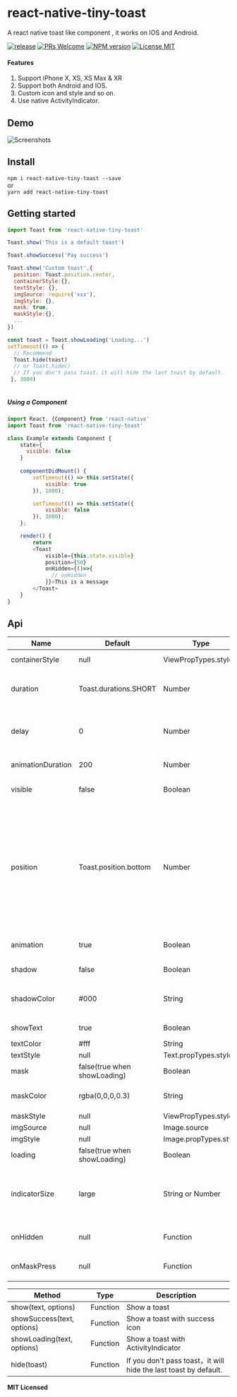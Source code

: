 # react-native-tiny-toast
A react native toast like component , it works on IOS and Android.

[ ![release](https://img.shields.io/github/release/shx996/react-native-tiny-toast.svg?maxAge=2592000?style=flat-square)](https://github.com/shx996/react-native-tiny-toast/releases)
[ ![PRs Welcome](https://img.shields.io/badge/PRs-Welcome-brightgreen.svg)](https://github.com/shx996/react-native-tiny-toast/pulls)
[ ![NPM version](http://img.shields.io/npm/v/react-native-tiny-toast.svg?style=flat)](https://www.npmjs.com/package/react-native-tiny-toast)
[ ![License MIT](http://img.shields.io/badge/license-MIT-orange.svg?style=flat)](https://raw.githubusercontent.com/shx996/react-native-tiny-toast/master/LICENSE)

#### Features
1. Support iPhone X, XS, XS Max & XR
2. Support both Android and IOS.
3. Custom icon and style and so on.
4. Use native ActivityIndicator.

## Demo

![Screenshots](https://raw.githubusercontent.com/shx996/react-native-tiny-toast/master/example/screenshots/react-native-tiny-toast-screenshots.gif)

## Install

`npm i react-native-tiny-toast --save`  
or  
`yarn add react-native-tiny-toast`

## Getting started

```javascript
import Toast from 'react-native-tiny-toast'

Toast.show('This is a default toast')

Toast.showSuccess('Pay success')

Toast.show('Custom toast',{
  position: Toast.position.center,
  containerStyle:{},
  textStyle: {},
  imgSource: require('xxx'),
  imgStyle: {},
  mask: true,
  maskStyle:{},
  ...
})

const toast = Toast.showLoading('Loading...')
setTimeout(() => {
  // Recommend
  Toast.hide(toast) 
  // or Toast.hide()
  // If you don't pass toast，it will hide the last toast by default.
 }, 3000)
    
```

##### **Using a Component**

```javascript
import React, {Component} from 'react-native'
import Toast from 'react-native-tiny-toast'

class Example extends Component {
    state={
      visible: false
    }
    
    componentDidMount() {
        setTimeout(() => this.setState({
            visible: true
        }), 1000); 

        setTimeout(() => this.setState({
            visible: false
        }), 3000);
    };

    render() {
        return 
        <Toast
            visible={this.state.visible}
            position={50}
            onHidden={()=>{
              // onHidden
            }}>This is a message
        </Toast>
    }
}

```

## Api


Name                | Default                  |  Type                | Description
--------------------|--------------------------|----------------------|---------------------------
containerStyle      | null                     | ViewPropTypes.style  | Custom container style
duration            | Toast.durations.SHORT    | Number               | Toast duration(ms), won't disappear if value is 0
delay               | 0                        | Number               | The delay duration before toast start appearing on screen.
animationDuration   | 200                      | Number               | Animation duration
visible             | false                    | Boolean              | Show toast. (Only for Toast Component)
position            | Toast.position.bottom    | Number               | 0 means the middle of the screen.A negative number indicates the distance to the bottom of the screen.A positive number indicates the distance to the top of the screen.
animation           | true                     | Boolean              | Whether to enable fade animation 
shadow              | false                    | Boolean              | Whether to enable shadow
shadowColor         | #000                     | String               | Shadow color(don't support android)
showText            | true                     | Boolean              | Whether to show text
textColor           | #fff                     | String               | Text color
textStyle           | null                     | Text.propTypes.style | Text style
mask                | false(true when showLoading) | Boolean          | Whether to enable mask
maskColor           | rgba(0,0,0,0.3)          | String               | Mask background color
maskStyle           | null                     | ViewPropTypes.style  | Mask style
imgSource           | null                     | Image.source         | Image source
imgStyle            | null                     | Image.propTypes.style| Image style
loading             | false(true when showLoading) | Boolean          | Whether to show loading
indicatorSize       | large                    | String or Number     | Set the ActivityIndicator size，Currently only specific values can be set on Android.
onHidden            | null                     | Function             | Triggered when toast's hide animation end
onMaskPress         | null                     | Function             | Triggered when the mask is clicked
 

Method                     | Type     |  Description
---------------------------|----------|-------------------
show(text, options)        | Function | Show a toast
showSuccess(text, options) | Function | Show a toast with success icon
showLoading(text, options) | Function | Show a toast with ActivityIndicator
hide(toast)                | Function | If you don't pass toast，it will hide the last toast by default.                    

**MIT Licensed**

